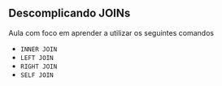 ## Descomplicando JOINs

Aula com foco em aprender a utilizar os seguintes comandos
- `INNER JOIN`
- `LEFT JOIN`
- `RIGHT JOIN`
- `SELF JOIN`